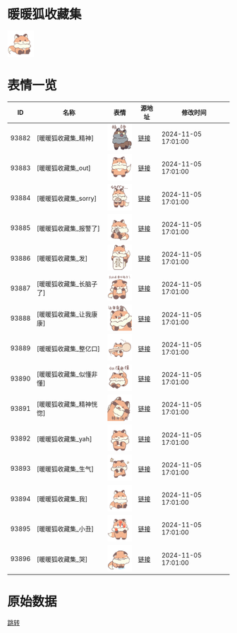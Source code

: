 # 暖暖狐收藏集

<img src="./cover.png" height="60" alt="cover" />

# 表情一览

|ID|名称|表情|源地址|修改时间|
|----|----|----|----|----|
|93882|[暖暖狐收藏集_精神]|<img src="./pic/093882_%5B暖暖狐收藏集_精神%5D.gif" height="60" alt="精神"/>|[链接](https://i0.hdslb.com/bfs/garb/5a824a661f0afea95014216eb83abd6053dc3b5f.gif)|2024-11-05 17:01:00|
|93883|[暖暖狐收藏集_out]|<img src="./pic/093883_%5B暖暖狐收藏集_out%5D.gif" height="60" alt="out"/>|[链接](https://i0.hdslb.com/bfs/garb/b036652ae389e01ab6e7d987a74d888c5739eb65.gif)|2024-11-05 17:01:00|
|93884|[暖暖狐收藏集_sorry]|<img src="./pic/093884_%5B暖暖狐收藏集_sorry%5D.gif" height="60" alt="sorry"/>|[链接](https://i0.hdslb.com/bfs/garb/bb82939fc89fdb197e999440d7e940aa51fd884a.gif)|2024-11-05 17:01:00|
|93885|[暖暖狐收藏集_报警了]|<img src="./pic/093885_%5B暖暖狐收藏集_报警了%5D.gif" height="60" alt="报警了"/>|[链接](https://i0.hdslb.com/bfs/garb/78784ed78c045b45ca90778b0ad711a5ec21d0bc.gif)|2024-11-05 17:01:00|
|93886|[暖暖狐收藏集_发]|<img src="./pic/093886_%5B暖暖狐收藏集_发%5D.gif" height="60" alt="发"/>|[链接](https://i0.hdslb.com/bfs/garb/0bed95be74c0b920bc29f91abbd0e76a2e67dcbd.gif)|2024-11-05 17:01:00|
|93887|[暖暖狐收藏集_长脑子了]|<img src="./pic/093887_%5B暖暖狐收藏集_长脑子了%5D.gif" height="60" alt="长脑子了"/>|[链接](https://i0.hdslb.com/bfs/garb/4ef8b793add01fb8fba1e5e91eae05676c04f644.gif)|2024-11-05 17:01:00|
|93888|[暖暖狐收藏集_让我康康]|<img src="./pic/093888_%5B暖暖狐收藏集_让我康康%5D.gif" height="60" alt="让我康康"/>|[链接](https://i0.hdslb.com/bfs/garb/ab5b5ec310efdd18221b8bc5a6bab8e788acc8e2.gif)|2024-11-05 17:01:00|
|93889|[暖暖狐收藏集_整亿口]|<img src="./pic/093889_%5B暖暖狐收藏集_整亿口%5D.gif" height="60" alt="整亿口"/>|[链接](https://i0.hdslb.com/bfs/garb/4774437952620ccb1a1600c30846391fb02066ac.gif)|2024-11-05 17:01:00|
|93890|[暖暖狐收藏集_似懂非懂]|<img src="./pic/093890_%5B暖暖狐收藏集_似懂非懂%5D.gif" height="60" alt="似懂非懂"/>|[链接](https://i0.hdslb.com/bfs/garb/33700ee4f6955e6f359105dc7cb5994915abf06b.gif)|2024-11-05 17:01:00|
|93891|[暖暖狐收藏集_精神恍惚]|<img src="./pic/093891_%5B暖暖狐收藏集_精神恍惚%5D.gif" height="60" alt="精神恍惚"/>|[链接](https://i0.hdslb.com/bfs/garb/4c7b79a6aa6d68a6da9dff9ee08abb2766763a7c.gif)|2024-11-05 17:01:00|
|93892|[暖暖狐收藏集_yah]|<img src="./pic/093892_%5B暖暖狐收藏集_yah%5D.gif" height="60" alt="yah"/>|[链接](https://i0.hdslb.com/bfs/garb/bc16bd70c95834e6171c185225fda4c8b11931f6.gif)|2024-11-05 17:01:00|
|93893|[暖暖狐收藏集_生气]|<img src="./pic/093893_%5B暖暖狐收藏集_生气%5D.gif" height="60" alt="生气"/>|[链接](https://i0.hdslb.com/bfs/garb/8b613142622a534076d27377e7d7aa40bdca15d8.gif)|2024-11-05 17:01:00|
|93894|[暖暖狐收藏集_我]|<img src="./pic/093894_%5B暖暖狐收藏集_我%5D.gif" height="60" alt="我"/>|[链接](https://i0.hdslb.com/bfs/garb/323841c67884f682c9300f0660e9784728642cbb.gif)|2024-11-05 17:01:00|
|93895|[暖暖狐收藏集_小丑]|<img src="./pic/093895_%5B暖暖狐收藏集_小丑%5D.gif" height="60" alt="小丑"/>|[链接](https://i0.hdslb.com/bfs/garb/4e6704339452ad158677e249944c0753812a9e09.gif)|2024-11-05 17:01:00|
|93896|[暖暖狐收藏集_哭]|<img src="./pic/093896_%5B暖暖狐收藏集_哭%5D.gif" height="60" alt="哭"/>|[链接](https://i0.hdslb.com/bfs/garb/18171a5a5be3e9956deb9030fe9ee18b3b61bcce.gif)|2024-11-05 17:01:00|

# 原始数据

[跳转](./raw.json)

